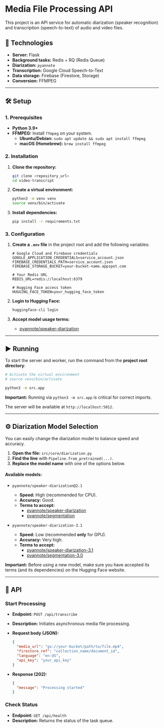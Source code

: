 
# Media File Processing API

This project is an API service for automatic diarization (speaker recognition) and transcription (speech-to-text) of audio and video files.

## 🚀 Technologies

-   **Server:** Flask
-   **Background tasks:** Redis + RQ (Redis Queue)
-   **Diarization:** `pyannote`
-   **Transcription:** Google Cloud Speech-to-Text
-   **Data storage:** Firebase (Firestore, Storage)
-   **Conversion:** FFMPEG

---

## 🛠️ Setup

### 1. Prerequisites

-   **Python 3.9+**
-   **FFMPEG:** Install `ffmpeg` on your system.
    -   **Ubuntu/Debian:** `sudo apt update && sudo apt install ffmpeg`
    -   **macOS (Homebrew):** `brew install ffmpeg`

### 2. Installation

1.  **Clone the repository:**
    ```bash
    git clone <repository_url>
    cd video-transcript
    ```

2.  **Create a virtual environment:**
    ```bash
    python3 -m venv venv
    source venv/bin/activate
    ```

3.  **Install dependencies:**
    ```bash
    pip install -r requirements.txt
    ```

### 3. Configuration

1.  **Create a `.env` file** in the project root and add the following variables:

    ```env
    # Google Cloud and Firebase credentials
    GOOGLE_APPLICATION_CREDENTIALS=service_account.json
    FIREBASE_CREDENTIALS_PATH=service_account.json
    FIREBASE_STORAGE_BUCKET=your-bucket-name.appspot.com

    # Your Redis URL
    REDIS_URL=redis://localhost:6379

    # Hugging Face access token
    HUGGING_FACE_TOKEN=your_hugging_face_token
    ```

2.  **Login to Hugging Face:**
    ```bash
    huggingface-cli login
    ```

3.  **Accept model usage terms:**
    -   [pyannote/speaker-diarization](https://huggingface.co/pyannote/speaker-diarization)

---

## ▶️ Running

To start the server and worker, run the command from the **project root directory**:

```bash
# Activate the virtual environment
# source venv/bin/activate

python3 -m src.app
```

**Important:** Running via `python3 -m src.app` is critical for correct imports.

The server will be available at `http://localhost:5012`.

---

## ⚙️ Diarization Model Selection

You can easily change the diarization model to balance speed and accuracy.

1.  **Open the file:** `src/core/diarization.py`
2.  **Find the line** with `Pipeline.from_pretrained(...)`.
3.  **Replace the model name** with one of the options below.

#### Available models:

-   `pyannote/speaker-diarization@2.1`
    -   **Speed:** High (recommended for CPU).
    -   **Accuracy:** Good.
    -   **Terms to accept:**
        -   [pyannote/speaker-diarization](https://huggingface.co/pyannote/speaker-diarization)
        -   [pyannote/segmentation](https://huggingface.co/pyannote/segmentation)

-   `pyannote/speaker-diarization-3.1`
    -   **Speed:** Low (recommended **only** for GPU).
    -   **Accuracy:** Very high.
    -   **Terms to accept:**
        -   [pyannote/speaker-diarization-3.1](https://huggingface.co/pyannote/speaker-diarization-3.1)
        -   [pyannote/segmentation-3.0](https://huggingface.co/pyannote/segmentation-3.0)

**Important:** Before using a new model, make sure you have accepted its terms (and its dependencies) on the Hugging Face website.

---

## 🔌 API

### Start Processing

-   **Endpoint:** `POST /api/transcribe`
-   **Description:** Initiates asynchronous media file processing.

-   **Request body (JSON):**
    ```json
    {
      "media_url": "gs://your-bucket/path/to/file.mp4",
      "firestore_ref": "collection_name/document_id",
      "language": "en-US",
      "api_key": "your_api_key"
    }
    ```

-   **Response (202):**
    ```json
    {
      "message": "Processing started"
    }
    ```

### Check Status

-   **Endpoint:** `GET /api/health`
-   **Description:** Returns the status of the task queue.